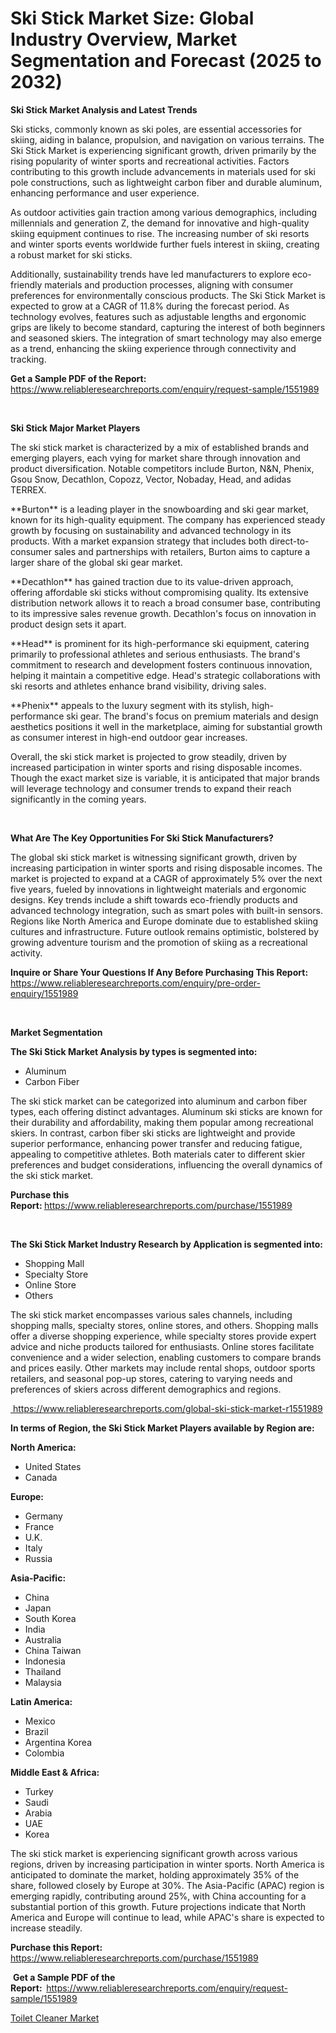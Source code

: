 <p><h1>Ski Stick Market Size: Global Industry Overview, Market Segmentation and Forecast (2025 to 2032)</h1></p><p><strong>Ski Stick Market Analysis and Latest Trends</strong></p>
<p><p>Ski sticks, commonly known as ski poles, are essential accessories for skiing, aiding in balance, propulsion, and navigation on various terrains. The Ski Stick Market is experiencing significant growth, driven primarily by the rising popularity of winter sports and recreational activities. Factors contributing to this growth include advancements in materials used for ski pole constructions, such as lightweight carbon fiber and durable aluminum, enhancing performance and user experience.</p><p>As outdoor activities gain traction among various demographics, including millennials and generation Z, the demand for innovative and high-quality skiing equipment continues to rise. The increasing number of ski resorts and winter sports events worldwide further fuels interest in skiing, creating a robust market for ski sticks. </p><p>Additionally, sustainability trends have led manufacturers to explore eco-friendly materials and production processes, aligning with consumer preferences for environmentally conscious products. The Ski Stick Market is expected to grow at a CAGR of 11.8% during the forecast period. As technology evolves, features such as adjustable lengths and ergonomic grips are likely to become standard, capturing the interest of both beginners and seasoned skiers. The integration of smart technology may also emerge as a trend, enhancing the skiing experience through connectivity and tracking.</p></p>
<p><strong>Get a Sample PDF of the Report:&nbsp;</strong> <a href="https://www.reliableresearchreports.com/enquiry/request-sample/1551989?utm_campaign=3020&utm_medium=2&utm_source=Github&utm_content=ia&utm_term=04042025&utm_id=ski-stick">https://www.reliableresearchreports.com/enquiry/request-sample/1551989</a></p>
<p>&nbsp;</p>
<p><strong>Ski Stick Major Market Players</strong></p>
<p><p>The ski stick market is characterized by a mix of established brands and emerging players, each vying for market share through innovation and product diversification. Notable competitors include Burton, N&N, Phenix, Gsou Snow, Decathlon, Copozz, Vector, Nobaday, Head, and adidas TERREX.</p><p>**Burton** is a leading player in the snowboarding and ski gear market, known for its high-quality equipment. The company has experienced steady growth by focusing on sustainability and advanced technology in its products. With a market expansion strategy that includes both direct-to-consumer sales and partnerships with retailers, Burton aims to capture a larger share of the global ski gear market.</p><p>**Decathlon** has gained traction due to its value-driven approach, offering affordable ski sticks without compromising quality. Its extensive distribution network allows it to reach a broad consumer base, contributing to its impressive sales revenue growth. Decathlon's focus on innovation in product design sets it apart.</p><p>**Head** is prominent for its high-performance ski equipment, catering primarily to professional athletes and serious enthusiasts. The brand's commitment to research and development fosters continuous innovation, helping it maintain a competitive edge. Head's strategic collaborations with ski resorts and athletes enhance brand visibility, driving sales.</p><p>**Phenix** appeals to the luxury segment with its stylish, high-performance ski gear. The brand's focus on premium materials and design aesthetics positions it well in the marketplace, aiming for substantial growth as consumer interest in high-end outdoor gear increases.</p><p>Overall, the ski stick market is projected to grow steadily, driven by increased participation in winter sports and rising disposable incomes. Though the exact market size is variable, it is anticipated that major brands will leverage technology and consumer trends to expand their reach significantly in the coming years.</p></p>
<p>&nbsp;</p>
<p><strong>What Are The Key Opportunities For Ski Stick Manufacturers?</strong></p>
<p><p>The global ski stick market is witnessing significant growth, driven by increasing participation in winter sports and rising disposable incomes. The market is projected to expand at a CAGR of approximately 5% over the next five years, fueled by innovations in lightweight materials and ergonomic designs. Key trends include a shift towards eco-friendly products and advanced technology integration, such as smart poles with built-in sensors. Regions like North America and Europe dominate due to established skiing cultures and infrastructure. Future outlook remains optimistic, bolstered by growing adventure tourism and the promotion of skiing as a recreational activity.</p></p>
<p><strong>Inquire or Share Your Questions If Any Before Purchasing This Report:</strong> <a href="https://www.reliableresearchreports.com/enquiry/pre-order-enquiry/1551989?utm_campaign=3020&utm_medium=2&utm_source=Github&utm_content=ia&utm_term=04042025&utm_id=ski-stick">https://www.reliableresearchreports.com/enquiry/pre-order-enquiry/1551989</a></p>
<p>&nbsp;</p>
<p><strong>Market Segmentation</strong></p>
<p><strong>The Ski Stick Market Analysis by types is segmented into:</strong></p>
<p><ul><li>Aluminum</li><li>Carbon Fiber</li></ul></p>
<p><p>The ski stick market can be categorized into aluminum and carbon fiber types, each offering distinct advantages. Aluminum ski sticks are known for their durability and affordability, making them popular among recreational skiers. In contrast, carbon fiber ski sticks are lightweight and provide superior performance, enhancing power transfer and reducing fatigue, appealing to competitive athletes. Both materials cater to different skier preferences and budget considerations, influencing the overall dynamics of the ski stick market.</p></p>
<p><strong>Purchase this Report:&nbsp;</strong><a href="https://www.reliableresearchreports.com/purchase/1551989?utm_campaign=3020&utm_medium=2&utm_source=Github&utm_content=ia&utm_term=04042025&utm_id=ski-stick">https://www.reliableresearchreports.com/purchase/1551989</a></p>
<p>&nbsp;</p>
<p><strong>The Ski Stick Market Industry Research by Application is segmented into:</strong></p>
<p><ul><li>Shopping Mall</li><li>Specialty Store</li><li>Online Store</li><li>Others</li></ul></p>
<p><p>The ski stick market encompasses various sales channels, including shopping malls, specialty stores, online stores, and others. Shopping malls offer a diverse shopping experience, while specialty stores provide expert advice and niche products tailored for enthusiasts. Online stores facilitate convenience and a wider selection, enabling customers to compare brands and prices easily. Other markets may include rental shops, outdoor sports retailers, and seasonal pop-up stores, catering to varying needs and preferences of skiers across different demographics and regions.</p></p>
<p><a href="https://www.reliableresearchreports.com/global-ski-stick-market-r1551989?utm_campaign=3020&utm_medium=2&utm_source=Github&utm_content=ia&utm_term=04042025&utm_id=ski-stick">&nbsp;https://www.reliableresearchreports.com/global-ski-stick-market-r1551989</a></p>
<p><strong>In terms of Region, the Ski Stick Market Players available by Region are:</strong></p>
<p>
    <p> <strong> North America: </strong>
        <ul>
            <li>United States</li>
            <li>Canada</li>
        </ul>
        </p> 
    <p> <strong> Europe: </strong>
        <ul>
            <li>Germany</li>
            <li>France</li>
            <li>U.K.</li>
            <li>Italy</li>
            <li>Russia</li>
        </ul>
        </p> 
    <p> <strong> Asia-Pacific: </strong>
        <ul>
            <li>China</li>
            <li>Japan</li>
            <li>South Korea</li>
            <li>India</li>
            <li>Australia</li>
            <li>China Taiwan</li>
            <li>Indonesia</li>
            <li>Thailand</li>
            <li>Malaysia</li>
        </ul>
        </p> 
    <p> <strong> Latin America: </strong>
        <ul>
            <li>Mexico</li>
            <li>Brazil</li>
            <li>Argentina Korea</li>
            <li>Colombia</li>
        </ul>
        </p> 
    <p> <strong> Middle East & Africa: </strong>
        <ul>
            <li>Turkey</li>
            <li>Saudi</li>
            <li>Arabia</li>
            <li>UAE</li>
            <li>Korea</li>
        </ul>
    </p>
    </p>
<p><p>The ski stick market is experiencing significant growth across various regions, driven by increasing participation in winter sports. North America is anticipated to dominate the market, holding approximately 35% of the share, followed closely by Europe at 30%. The Asia-Pacific (APAC) region is emerging rapidly, contributing around 25%, with China accounting for a substantial portion of this growth. Future projections indicate that North America and Europe will continue to lead, while APAC's share is expected to increase steadily.</p></p>
<p><strong>Purchase this Report: </strong><a href="https://www.reliableresearchreports.com/purchase/1551989?utm_campaign=3020&utm_medium=2&utm_source=Github&utm_content=ia&utm_term=04042025&utm_id=ski-stick">https://www.reliableresearchreports.com/purchase/1551989</a></p>
<p>&nbsp;<strong>Get a Sample PDF of the Report:&nbsp;&nbsp;</strong><a href="https://www.reliableresearchreports.com/enquiry/request-sample/1551989?utm_campaign=3020&utm_medium=2&utm_source=Github&utm_content=ia&utm_term=04042025&utm_id=ski-stick">https://www.reliableresearchreports.com/enquiry/request-sample/1551989</a></p>
<p><strong></strong></p>
<p><p><a href="https://github.com/zitanebeibit9/Market-Research-Report-List-1/blob/main/toilet-cleaner-market.md?utm_campaign=3020&utm_medium=2&utm_source=Github&utm_content=ia&utm_term=04042025&utm_id=ski-stick">Toilet Cleaner Market</a></p></p>